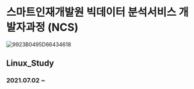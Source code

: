 # 스마트인재개발원 빅데이터 분석서비스 개발자과정 (NCS)
![9923B0495D66434618](https://user-images.githubusercontent.com/65816974/124221482-d569d100-db3a-11eb-8efb-aa3788c00215.png)
## Linux_Study
### 2021.07.02 ~
